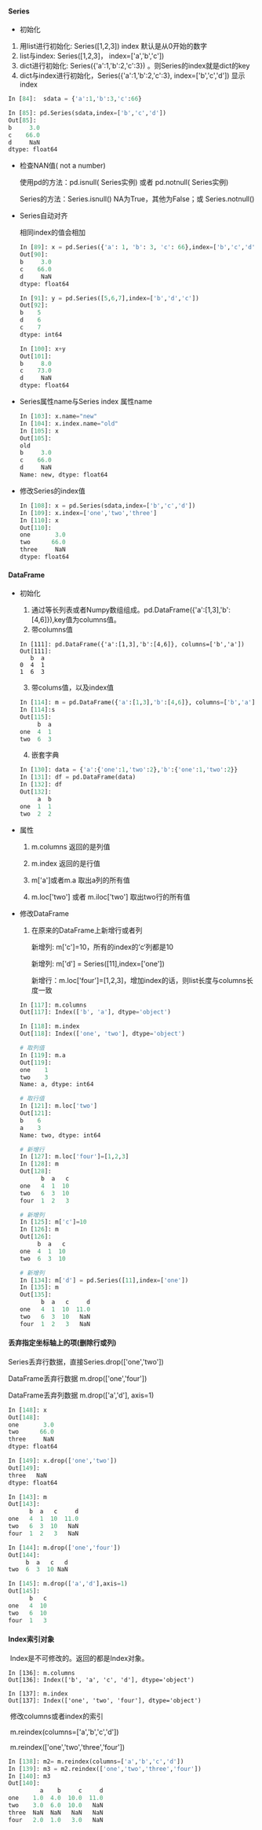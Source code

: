 



#### Series

- 初始化

1. 用list进行初始化:   Series([1,2,3])   index 默认是从0开始的数字
2. list与index:            Series([1,2,3]， index=['a','b','c'])  
3. dict进行初始化:     Series({'a':1,'b':2,'c':3}) 。则Series的index就是dict的key
4. dict与index进行初始化，Series({'a':1,'b':2,'c':3}, index=['b','c','d'])  显示index

```python
In [84]:  sdata = {'a':1,'b':3,'c':66}

In [85]: pd.Series(sdata,index=['b','c','d'])
Out[85]:
b     3.0
c    66.0
d     NaN
dtype: float64
```

- 检查NAN值( not a number)

  使用pd的方法：pd.isnull( Series实例) 或者 pd.notnull( Series实例)

  Series的方法：Series.isnull()  NA为True，其他为False；或 Series.notnull()

- Series自动对齐

  相同index的值会相加

  ```python
  In [89]: x = pd.Series({'a': 1, 'b': 3, 'c': 66},index=['b','c','d'])
  Out[90]:
  b     3.0
  c    66.0
  d     NaN
  dtype: float64
  
  In [91]: y = pd.Series([5,6,7],index=['b','d','c'])
  Out[92]:
  b    5
  d    6
  c    7
  dtype: int64
  
  In [100]: x+y
  Out[101]:
  b     8.0
  c    73.0
  d     NaN
  dtype: float64
  ```

- Series属性name与Series index 属性name

  ```python
  In [103]: x.name="new"
  In [104]: x.index.name="old"
  In [105]: x
  Out[105]:
  old
  b     3.0
  c    66.0
  d     NaN
  Name: new, dtype: float64
  ```

- 修改Series的index值

  ```python
  In [108]: x = pd.Series(sdata,index=['b','c','d'])
  In [109]: x.index=['one','two','three']
  In [110]: x
  Out[110]:
  one       3.0
  two      66.0
  three     NaN
  dtype: float64
  ```



#### DataFrame

- 初始化

  1. 通过等长列表或者Numpy数组组成。pd.DataFrame({'a':[1,3],'b':[4,6]}),key值为columns值。
  2. 带columns值

  ```
  In [111]: pd.DataFrame({'a':[1,3],'b':[4,6]}, columns=['b','a'])
  Out[111]:
     b  a
  0  4  1
  1  6  3
  ```

  3. 带colums值，以及index值

  ```python
  In [114]: m = pd.DataFrame({'a':[1,3],'b':[4,6]}, columns=['b','a'],index=['one','two'])
  In [114]:s
  Out[115]:
       b  a
  one  4  1
  two  6  3
  ```

  4. 嵌套字典

  ```python
  In [130]: data = {'a':{'one':1,'two':2},'b':{'one':1,'two':2}}
  In [131]: df = pd.DataFrame(data)
  In [132]: df
  Out[132]:
       a  b
  one  1  1
  two  2  2
  ```

  

- 属性

  1. m.columns 返回的是列值
  2. m.index      返回的是行值

  3. m['a']或者m.a           取出a列的所有值
  4. m.loc['two'] 或者 m.iloc['two']            取出two行的所有值

- 修改DataFrame

  1. 在原来的DataFrame上新增行或者列

     新增列:   m['c']=10，所有的index的’c‘列都是10

     新增列:	m['d'] = Series([11],index=['one'])

     新增行：m.loc['four']=[1,2,3]，增加index的话，则list长度与columns长度一致

  ```python
  In [117]: m.columns
  Out[117]: Index(['b', 'a'], dtype='object')
  
  In [118]: m.index
  Out[118]: Index(['one', 'two'], dtype='object')
  
  # 取列值
  In [119]: m.a
  Out[119]:
  one    1
  two    3
  Name: a, dtype: int64
  
  # 取行值
  In [121]: m.loc['two']
  Out[121]:
  b    6
  a    3
  Name: two, dtype: int64
  
  # 新增行
  In [127]: m.loc['four']=[1,2,3]
  In [128]: m
  Out[128]:
        b  a   c
  one   4  1  10
  two   6  3  10
  four  1  2   3
  
  # 新增列
  In [125]: m['c']=10
  In [126]: m
  Out[126]:
       b  a   c
  one  4  1  10
  two  6  3  10
  
  # 新增列
  In [134]: m['d'] = pd.Series([11],index=['one'])
  In [135]: m
  Out[135]:
        b  a   c     d
  one   4  1  10  11.0
  two   6  3  10   NaN
  four  1  2   3   NaN
  ```



#### 丢弃指定坐标轴上的项(删除行或列)

Series丢弃行数据，直接Series.drop(['one','two'])

DataFrame丢弃行数据 m.drop(['one','four'])

DataFrame丢弃列数据 m.drop(['a','d'], axis=1)

```python
In [148]: x
Out[148]:
one       3.0
two      66.0
three     NaN
dtype: float64

In [149]: x.drop(['one','two'])
Out[149]:
three   NaN
dtype: float64

In [143]: m
Out[143]:
      b  a   c     d
one   4  1  10  11.0
two   6  3  10   NaN
four  1  2   3   NaN

In [144]: m.drop(['one','four'])
Out[144]:
     b  a   c   d
two  6  3  10 NaN

In [145]: m.drop(['a','d'],axis=1)
Out[145]:
      b   c
one   4  10
two   6  10
four  1   3
```



#### Index索引对象

​	Index是不可修改的。返回的都是Index对象。

```
In [136]: m.columns
Out[136]: Index(['b', 'a', 'c', 'd'], dtype='object')

In [137]: m.index
Out[137]: Index(['one', 'two', 'four'], dtype='object')
```

​	修改columns或者index的索引

​	m.reindex(columns=['a','b','c','d'])

​	m.reindex(['one','two','three','four'])

```python
In [138]: m2= m.reindex(columns=['a','b','c','d'])
In [139]: m3 = m2.reindex(['one','two','three','four'])
In [140]: m3
Out[140]:
         a    b     c     d
one    1.0  4.0  10.0  11.0
two    3.0  6.0  10.0   NaN
three  NaN  NaN   NaN   NaN
four   2.0  1.0   3.0   NaN
```



